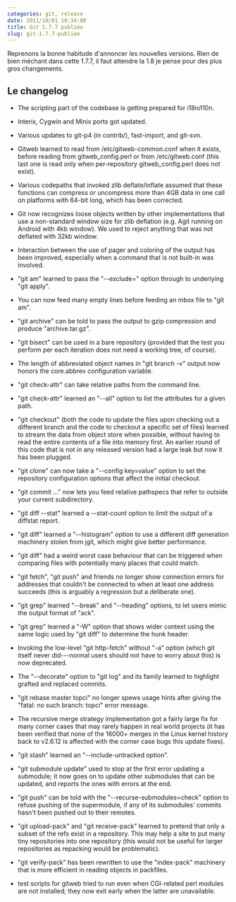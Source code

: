 ```yaml
---
categories: git, release
date: 2011/10/01 10:34:00
title: Git 1.7.7 publiée
slug: git-1.7.7-publiee
---
```


Reprenons la bonne habitude d'annoncer les nouvelles versions. Rien de bien
méchant dans cette 1.7.7, il faut attendre la 1.8 je pense pour des plus gros
changements.

Le changelog
------------

 * The scripting part of the codebase is getting prepared for i18n/l10n.

 * Interix, Cygwin and Minix ports got updated.

 * Various updates to git-p4 (in contrib/), fast-import, and git-svn.

 * Gitweb learned to read from /etc/gitweb-common.conf when it exists,
  before reading from gitweb_config.perl or from /etc/gitweb.conf
  (this last one is read only when per-repository gitweb_config.perl
  does not exist).

 * Various codepaths that invoked zlib deflate/inflate assumed that these
  functions can compress or uncompress more than 4GB data in one call on
  platforms with 64-bit long, which has been corrected.

 * Git now recognizes loose objects written by other implementations that
  use a non-standard window size for zlib deflation (e.g. Agit running on
  Android with 4kb window). We used to reject anything that was not
  deflated with 32kb window.

 * Interaction between the use of pager and coloring of the output has
  been improved, especially when a command that is not built-in was
  involved.

 * "git am" learned to pass the "--exclude=<path>" option through to underlying
  "git apply".

 * You can now feed many empty lines before feeding an mbox file to
  "git am".

 * "git archive" can be told to pass the output to gzip compression and
  produce "archive.tar.gz".

 * "git bisect" can be used in a bare repository (provided that the test
  you perform per each iteration does not need a working tree, of
  course).

 * The length of abbreviated object names in "git branch -v" output
  now honors the core.abbrev configuration variable.

 * "git check-attr" can take relative paths from the command line.

 * "git check-attr" learned an "--all" option to list the attributes for a
  given path.

 * "git checkout" (both the code to update the files upon checking out a
  different branch and the code to checkout a specific set of files) learned
  to stream the data from object store when possible, without having to
  read the entire contents of a file into memory first. An earlier round
  of this code that is not in any released version had a large leak but
  now it has been plugged.

 * "git clone" can now take a "--config key=value" option to set the
  repository configuration options that affect the initial checkout.

 * "git commit <paths>..." now lets you feed relative pathspecs that
  refer to outside your current subdirectory.

 * "git diff --stat" learned a --stat-count option to limit the output of
  a diffstat report.

 * "git diff" learned a "--histogram" option to use a different diff
  generation machinery stolen from jgit, which might give better
  performance.

 * "git diff" had a weird worst case behaviour that can be triggered
  when comparing files with potentially many places that could match.

 * "git fetch", "git push" and friends no longer show connection
  errors for addresses that couldn't be connected to when at least one
  address succeeds (this is arguably a regression but a deliberate
  one).

 * "git grep" learned "--break" and "--heading" options, to let users mimic
  the output format of "ack".

 * "git grep" learned a "-W" option that shows wider context using the same
  logic used by "git diff" to determine the hunk header.

 * Invoking the low-level "git http-fetch" without "-a" option (which
  git itself never did---normal users should not have to worry about
  this) is now deprecated.

 * The "--decorate" option to "git log" and its family learned to
  highlight grafted and replaced commits.

 * "git rebase master topci" no longer spews usage hints after giving
  the "fatal: no such branch: topci" error message.

 * The recursive merge strategy implementation got a fairly large
  fix for many corner cases that may rarely happen in real world
  projects (it has been verified that none of the 16000+ merges in
  the Linux kernel history back to v2.6.12 is affected with the
  corner case bugs this update fixes).

 * "git stash" learned an "--include-untracked option".

 * "git submodule update" used to stop at the first error updating a
  submodule; it now goes on to update other submodules that can be
  updated, and reports the ones with errors at the end.

 * "git push" can be told with the "--recurse-submodules=check" option to
  refuse pushing of the supermodule, if any of its submodules'
  commits hasn't been pushed out to their remotes.

 * "git upload-pack" and "git receive-pack" learned to pretend that only a
  subset of the refs exist in a repository. This may help a site to
  put many tiny repositories into one repository (this would not be
  useful for larger repositories as repacking would be problematic).

 * "git verify-pack" has been rewritten to use the "index-pack" machinery
  that is more efficient in reading objects in packfiles.

 * test scripts for gitweb tried to run even when CGI-related perl modules
  are not installed; they now exit early when the latter are unavailable.

